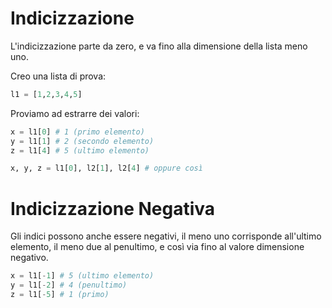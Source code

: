 # Indicizzazione

L'indicizzazione parte da zero, e va fino alla dimensione della lista meno uno.

Creo una lista di prova:

```python
l1 = [1,2,3,4,5]
```

Proviamo ad estrarre dei valori:

```python
x = l1[0] # 1 (primo elemento)
y = l1[1] # 2 (secondo elemento) 
z = l1[4] # 5 (ultimo elemento)

x, y, z = l1[0], l2[1], l2[4] # oppure così
```

# Indicizzazione Negativa

Gli indici possono anche essere negativi, il meno uno corrisponde all'ultimo elemento, il meno due al penultimo, e così via fino al valore dimensione negativo. 

```python
x = l1[-1] # 5 (ultimo elemento)
y = l1[-2] # 4 (penultimo) 
z = l1[-5] # 1 (primo)
```